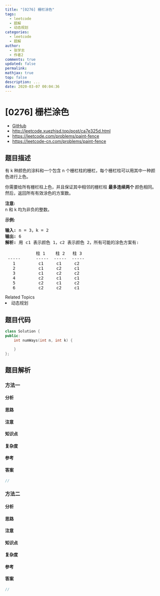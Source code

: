 ```yaml
---
title: "[0276] 栅栏涂色"
tags:
  - leetcode
  - 题解
  - 动态规划
categories:
  - leetcode
  - 题解
author:
  - 张学志
  - 作者2
comments: true
updated: false
permalink:
mathjax: true
top: false
description: ...
date: 2020-03-07 00:04:36
---
```



# [0276] 栅栏涂色
* [GitHub](https://github.com/algoboy101/LeetCodeCrowdsource/tree/master/_posts/QA/%5B0276%5D%20%E6%A0%85%E6%A0%8F%E6%B6%82%E8%89%B2.md)
* http://leetcode.xuezhisd.top/post/ca7e325d.html
* https://leetcode.com/problems/paint-fence
* https://leetcode-cn.com/problems/paint-fence


## 题目描述

<p>有 k 种颜色的涂料和一个包含 n 个栅栏柱的栅栏，每个栅栏柱可以用其中一种颜色进行上色。</p>

<p>你需要给所有栅栏柱上色，并且保证其中相邻的栅栏柱 <strong>最多连续两个&nbsp;</strong>颜色相同。然后，返回所有有效涂色的方案数。</p>

<p><strong>注意:</strong><br>
n 和&nbsp;k 均为非负的整数。</p>

<p><strong>示例:</strong></p>

<pre><strong>输入:</strong> n = 3，k = 2
<strong>输出:</strong> 6
<strong>解析: </strong>用<strong> </strong>c1 表示颜色 1，c2 表示颜色 2，所有可能的涂色方案有:

&nbsp;           柱 1    柱 2   柱 3     
 -----      -----  -----  -----       
   1         c1     c1     c2 
&nbsp;  2         c1     c2     c1 
&nbsp;  3         c1     c2     c2 
&nbsp;  4         c2     c1     c1&nbsp; 
   5         c2     c1     c2
&nbsp;  6         c2     c2     c1
</pre>
<div><div>Related Topics</div><div><li>动态规划</li></div></div>


## 题目代码

```cpp
class Solution {
public:
    int numWays(int n, int k) {

    }
};
```


## 题目解析


### 方法一

#### 分析

#### 思路

#### 注意

#### 知识点

#### 复杂度

#### 参考

#### 答案

```cpp
//
```


### 方法二

#### 分析

#### 思路

#### 注意

#### 知识点

#### 复杂度

#### 参考

#### 答案

```cpp
//
```


